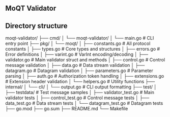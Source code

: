 ## MoQT Validator

## Directory structure
moqt-validator/
├── cmd/
│   └── moqt-validator/
│       └── main.go              # CLI entry point
├── pkg/
│   └── moqt/
│       ├── constants.go         # All protocol constants
│       ├── types.go            # Core types and structures
│       ├── errors.go           # Error definitions
│       ├── varint.go           # VarInt encoding/decoding
│       ├── validator.go        # Main validator struct and methods
│       ├── control.go          # Control message validation
│       ├── data.go             # Data stream validation
│       ├── datagram.go         # Datagram validation
│       ├── parameters.go       # Parameter parsing
│       ├── auth.go             # Authorization token handling
│       ├── extensions.go       # Extension header validation
│       └── helpers.go          # Utility functions
├── internal/
│   └── cli/
│       └── output.go           # CLI output formatting
├── test/
│   ├── testdata/               # Test message samples
│   ├── validator_test.go       # Main validator tests
│   ├── control_test.go         # Control message tests
│   ├── data_test.go           # Data stream tests
│   └── datagram_test.go       # Datagram tests
├── go.mod
├── go.sum
├── README.md
└── Makefile
